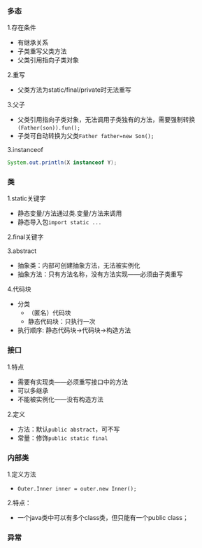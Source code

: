 ### 多态
1.存在条件
- 有继承关系
- 子类重写父类方法
- 父类引用指向子类对象

2.重写
- 父类方法为static/final/private时无法重写

3.父子
- 父类引用指向子类对象，无法调用子类独有的方法，需要强制转换`(Father(son)).fun();`
- 子类可自动转换为父类`Father father=new Son();`

3.instanceof
```java
System.out.println(X instanceof Y);
```

### 类
1.static关键字
- 静态变量/方法通过类.变量/方法来调用
- 静态导入包`import static ...`

2.final关键字

3.abstract
- 抽象类：内部可创建抽象方法，无法被实例化
- 抽象方法：只有方法名称，没有方法实现——必须由子类重写

4.代码块
- 分类
  - （匿名）代码块
  - 静态代码块：只执行一次
- 执行顺序: 静态代码块->代码块->构造方法

### 接口
1.特点
- 需要有实现类——必须重写接口中的方法
- 可以多继承
- 不能被实例化——没有构造方法

2.定义
- 方法：默认`public abstract`，可不写
- 常量：修饰`public static final`

### 内部类
 1.定义方法
- `Outer.Inner inner = outer.new Inner();`

 2.特点：
- 一个java类中可以有多个class类，但只能有一个public class；

### 异常
